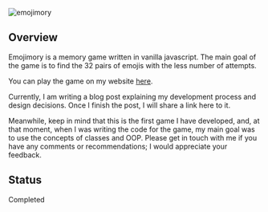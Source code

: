 ![emojimory](https://saudre.com/resources/images/games/emojimory.webp)
## Overview

Emojimory is a memory game written in vanilla javascript. The main goal of the game is to find the 32 pairs of emojis with the less number of attempts.

You can play the game on my website [here](https://saudre.com/work/games/emojimory/).

Currently, I am writing a blog post explaining my development process and design decisions. Once I finish the post, I will share a link here to it. 

Meanwhile, keep in mind that this is the first game I have developed, and, at that moment, when I was writing the code for the game, my main goal was to use the concepts of classes and OOP. Please get in touch with me if you have any comments or recommendations; I would appreciate your feedback.

## Status

Completed